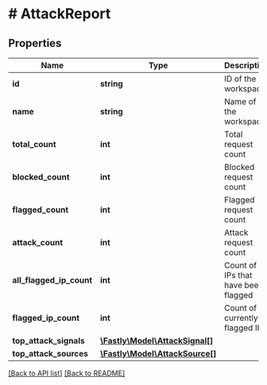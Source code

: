 # # AttackReport

## Properties

Name | Type | Description | Notes
------------ | ------------- | ------------- | -------------
**id** | **string** | ID of the workspace. | 
**name** | **string** | Name of the workspace. | 
**total_count** | **int** | Total request count | 
**blocked_count** | **int** | Blocked request count | 
**flagged_count** | **int** | Flagged request count | 
**attack_count** | **int** | Attack request count | 
**all_flagged_ip_count** | **int** | Count of IPs that have been flagged | 
**flagged_ip_count** | **int** | Count of currently flagged IPs | 
**top_attack_signals** | [**\Fastly\Model\AttackSignal[]**](AttackSignal.md) |  | 
**top_attack_sources** | [**\Fastly\Model\AttackSource[]**](AttackSource.md) |  | 


[[Back to API list]](../../README.md#endpoints) [[Back to README]](../../README.md)

